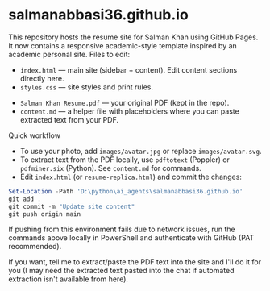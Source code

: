 # salmanabbasi36.github.io


This repository hosts the resume site for Salman Khan using GitHub Pages. It now contains a responsive academic-style template inspired by an academic personal site. Files to edit:

- `index.html` — main site (sidebar + content). Edit content sections directly here.
- `styles.css` — site styles and print rules.
<!-- `resume-replica.html` removed — use `index.html` and `resume-embed.html` instead. -->
- `Salman Khan Resume.pdf` — your original PDF (kept in the repo).
- `content.md` — a helper file with placeholders where you can paste extracted text from your PDF.

Quick workflow
- To use your photo, add `images/avatar.jpg` or replace `images/avatar.svg`.
- To extract text from the PDF locally, use `pdftotext` (Poppler) or `pdfminer.six` (Python). See `content.md` for commands.
- Edit `index.html` (or `resume-replica.html`) and commit the changes:

```powershell
Set-Location -Path 'D:\python\ai_agents\salmanabbasi36.github.io'
git add .
git commit -m "Update site content"
git push origin main
```

If pushing from this environment fails due to network issues, run the commands above locally in PowerShell and authenticate with GitHub (PAT recommended).

If you want, tell me to extract/paste the PDF text into the site and I'll do it for you (I may need the extracted text pasted into the chat if automated extraction isn't available from here).
